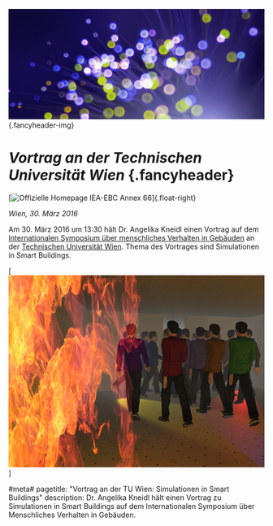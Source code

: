 ![](/img/accurate-bild-3.jpg) {.fancyheader-img}
# *Vortrag an der Technischen Universität Wien* {.fancyheader}

[![Offizielle Homepage IEA-EBC Annex 66](/img/logo_EBC.jpg)]{.float-right}

*Wien, 30. März 2016*

Am 30. März 2016 um 13:30 hält Dr. Angelika Kneidl einen Vortrag auf dem [Internationalen Symposium über menschliches Verhalten in Gebäuden](http://www.annex66.org/?q=News) an der [Technischen Universität Wien](http://www.bpi.tuwien.ac.at/).
Thema des Vortrages sind Simulationen in Smart Buildings.

[![Schreenshot aus der Simulation einer Disco-Evakuierung](/img/screenshot-disco-evacuation.jpg)]

#meta#
pagetitle: "Vortrag an der TU Wien: Simulationen in Smart Buildings"
description: Dr. Angelika Kneidl hält einen Vortrag zu Simulationen in Smart Buildings auf dem Internationalen Symposium über Menschliches Verhalten in Gebäuden.
